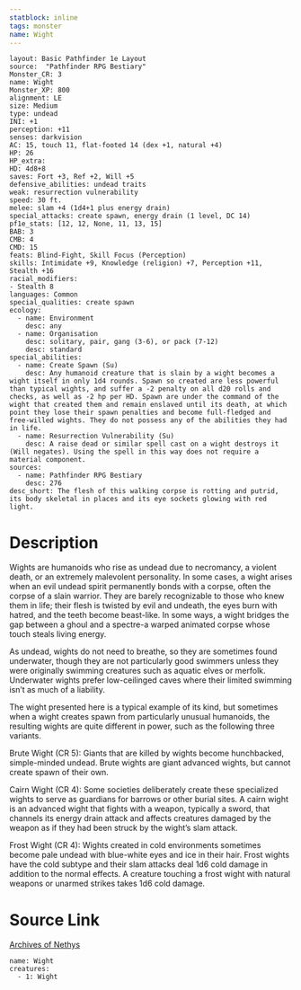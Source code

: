 ```yaml
---
statblock: inline
tags: monster
name: Wight
---
```

```statblock
layout: Basic Pathfinder 1e Layout
source:  "Pathfinder RPG Bestiary"
Monster_CR: 3
name: Wight
Monster_XP: 800
alignment: LE
size: Medium
type: undead
INI: +1
perception: +11
senses: darkvision
AC: 15, touch 11, flat-footed 14 (dex +1, natural +4)
HP: 26
HP_extra: 
HD: 4d8+8
saves: Fort +3, Ref +2, Will +5
defensive_abilities: undead traits
weak: resurrection vulnerability
speed: 30 ft.
melee: slam +4 (1d4+1 plus energy drain)
special_attacks: create spawn, energy drain (1 level, DC 14)
pf1e_stats: [12, 12, None, 11, 13, 15]
BAB: 3
CMB: 4
CMD: 15
feats: Blind-Fight, Skill Focus (Perception)
skills: Intimidate +9, Knowledge (religion) +7, Perception +11, Stealth +16
racial_modifiers:
- Stealth 8
languages: Common
special_qualities: create spawn
ecology:
  - name: Environment
    desc: any
  - name: Organisation
    desc: solitary, pair, gang (3-6), or pack (7-12)
    desc: standard
special_abilities:
  - name: Create Spawn (Su)
    desc: Any humanoid creature that is slain by a wight becomes a wight itself in only 1d4 rounds. Spawn so created are less powerful than typical wights, and suffer a -2 penalty on all d20 rolls and checks, as well as -2 hp per HD. Spawn are under the command of the wight that created them and remain enslaved until its death, at which point they lose their spawn penalties and become full-fledged and free-willed wights. They do not possess any of the abilities they had in life.
  - name: Resurrection Vulnerability (Su)
    desc: A raise dead or similar spell cast on a wight destroys it (Will negates). Using the spell in this way does not require a material component.
sources:
  - name: Pathfinder RPG Bestiary
    desc: 276
desc_short: The flesh of this walking corpse is rotting and putrid, its body skeletal in places and its eye sockets glowing with red light.
```
# Description
Wights are humanoids who rise as undead due to necromancy, a violent death, or an extremely malevolent personality. In some cases, a wight arises when an evil undead spirit permanently bonds with a corpse, often the corpse of a slain warrior. They are barely recognizable to those who knew them in life; their flesh is twisted by evil and undeath, the eyes burn with hatred, and the teeth become beast-like. In some ways, a wight bridges the gap between a ghoul and a spectre-a warped animated corpse whose touch steals living energy.

As undead, wights do not need to breathe, so they are sometimes found underwater, though they are not particularly good swimmers unless they were originally swimming creatures such as aquatic elves or merfolk. Underwater wights prefer low-ceilinged caves where their limited swimming isn’t as much of a liability.

The wight presented here is a typical example of its kind, but sometimes when a wight creates spawn from particularly unusual humanoids, the resulting wights are quite different in power, such as the following three variants.

Brute Wight (CR 5): Giants that are killed by wights become hunchbacked, simple-minded undead. Brute wights are giant advanced wights, but cannot create spawn of their own.

Cairn Wight (CR 4): Some societies deliberately create these specialized wights to serve as guardians for barrows or other burial sites. A cairn wight is an advanced wight that fights with a weapon, typically a sword, that channels its energy drain attack and affects creatures damaged by the weapon as if they had been struck by the wight’s slam attack.

Frost Wight (CR 4): Wights created in cold environments sometimes become pale undead with blue-white eyes and ice in their hair. Frost wights have the cold subtype and their slam attacks deal 1d6 cold damage in addition to the normal effects. A creature touching a frost wight with natural weapons or unarmed strikes takes 1d6 cold damage.
# Source Link
[Archives of Nethys](https://aonprd.com/MonsterDisplay.aspx?ItemName=Wight)
```encounter-table
name: Wight
creatures:
  - 1: Wight
```
